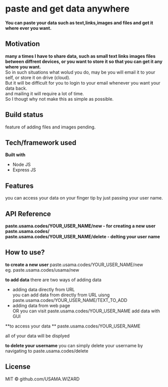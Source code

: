 # paste and get data anywhere
**You can paste your data such as text,links,images and files and get it where ever you want.**


## Motivation
**many a times I have to share data, such as small text links images files between diffrent devices, or you want to store it so that you can get it any where you want.**<br>
So in such situations what wolud you do, may be you will email it to your self, or store it on drive (cloud).<br>
But it will be difficult for you to login to your email whenever you want your data back.<br>
and mailing it will require a lot of time.<br>
So I thougt why not make this as simple as possible.<br>

## Build status
feature of adding files and images pending.


## Tech/framework used

**Built with**
<ul>
  <li>Node JS</li>
  <li>Express JS</li>
</ul>


## Features
you can access your data on your finger tip by just passing your user name.


## API Reference

**paste.usama.codes/YOUR_USER_NAME/new - for creating a new user
paste.usama.codes/<br>
paste.usama.codes/YOUR_USER_NAME/delete - delting your user name**

## How to use?

**to create a new user** 
paste.usama.codes/YOUR_USER_NAME/new<br>
eg. paste.usama.codes/usama/new

**to add data**
there are two ways of adding data
<ul>
  <li>adding data directly from URL</li>
  you can add data from directly from URL uisng paste.usama.codes/YOUR_USER_NAME/TEXT_TO_ADD
  <li>adding data from web page</li>
  OR you can visit paste.usama.codes/YOUR_USER_NAME
  add data with GUI
 </ul>
 
**to access your data **
paste.usama.codes/YOUR_USER_NAME

all of your data will be displyed

**to delete your username**
you can simply delete your username by navigating to  paste.usama.codes/delete

## License

MIT © github.com/USAMA.WIZARD

